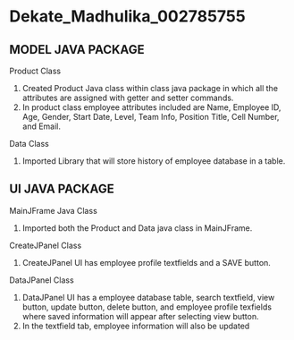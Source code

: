 # Dekate_Madhulika_002785755

MODEL JAVA PACKAGE
--------------------------------------------------------------------------------------------------------------------------

Product Class
1. Created Product Java class within class java package in which all the attributes are assigned with getter and setter commands.
2. In product class employee attributes included are Name, Employee ID, Age, Gender, Start Date, Level, Team Info, Position Title, Cell Number, and Email. 

Data Class
1. Imported Library that will store history of employee database in a table.

UI JAVA PACKAGE
-----------------------------------------------------------------------------------------------------------------------------
MainJFrame Java Class 
1. Imported both the Product and Data java class in MainJFrame.

CreateJPanel Class
1. CreateJPanel UI has employee profile textfields and a SAVE button.

DataJPanel Class
1. DataJPanel UI has a employee database table, search textfield, view button, update button, delete button, and employee profile texfields where saved information will appear after selecting view button. 
2. In the textfield tab, employee information will also be updated
